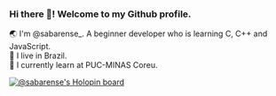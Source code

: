 ### Hi there 👋! Welcome to my Github profile.

🌏 I'm @sabarense_. A beginner developer who is learning C, C++ and JavaScript. <br>
🌵 I live in Brazil. <br>
🏫 I currently learn at PUC-MINAS Coreu.

[![@sabarense's Holopin board](https://holopin.me/sabarense)](https://holopin.io/@sabarense)

<!--
**sabarense/sabarense** is a ✨ _special_ ✨ repository because its `README.md` (this file) appears on your GitHub profile.

Here are some ideas to get you started:

- 🔭 I’m currently working on ...
- 🌱 I’m currently learning ...
- 👯 I’m looking to collaborate on ...
- 🤔 I’m looking for help with ...
- 💬 Ask me about ...
- 📫 How to reach me: ...
- 😄 Pronouns: ...
- ⚡ Fun fact: ...
-->
